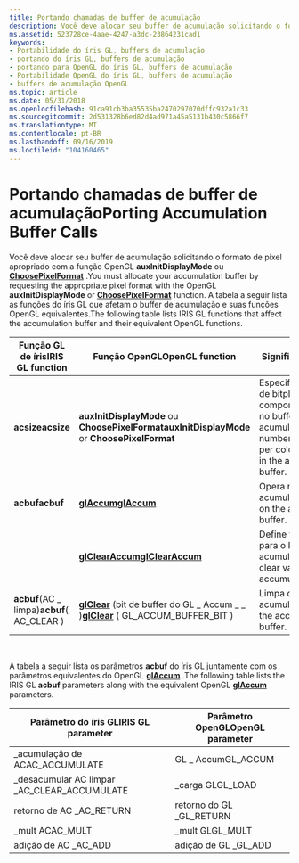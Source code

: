 ```yaml
---
title: Portando chamadas de buffer de acumulação
description: Você deve alocar seu buffer de acumulação solicitando o formato de pixel apropriado com a função OpenGL auxInitDisplayMode ou ChoosePixelFormat.
ms.assetid: 523728ce-4aae-4247-a3dc-23864231cad1
keywords:
- Portabilidade do íris GL, buffers de acumulação
- portando do íris GL, buffers de acumulação
- portando para OpenGL do íris GL, buffers de acumulação
- Portabilidade OpenGL do íris GL, buffers de acumulação
- buffers de acumulação OpenGL
ms.topic: article
ms.date: 05/31/2018
ms.openlocfilehash: 91ca91cb3ba35535ba2470297070dffc932a1c33
ms.sourcegitcommit: 2d531328b6ed82d4ad971a45a5131b430c5866f7
ms.translationtype: MT
ms.contentlocale: pt-BR
ms.lasthandoff: 09/16/2019
ms.locfileid: "104160465"
---
```

# <a name="porting-accumulation-buffer-calls"></a><span data-ttu-id="9d016-108">Portando chamadas de buffer de acumulação</span><span class="sxs-lookup"><span data-stu-id="9d016-108">Porting Accumulation Buffer Calls</span></span>

<span data-ttu-id="9d016-109">Você deve alocar seu buffer de acumulação solicitando o formato de pixel apropriado com a função OpenGL **auxInitDisplayMode** ou [**ChoosePixelFormat**](/windows/desktop/api/wingdi/nf-wingdi-choosepixelformat) .</span><span class="sxs-lookup"><span data-stu-id="9d016-109">You must allocate your accumulation buffer by requesting the appropriate pixel format with the OpenGL **auxInitDisplayMode** or [**ChoosePixelFormat**](/windows/desktop/api/wingdi/nf-wingdi-choosepixelformat) function.</span></span> <span data-ttu-id="9d016-110">A tabela a seguir lista as funções do íris GL que afetam o buffer de acumulação e suas funções OpenGL equivalentes.</span><span class="sxs-lookup"><span data-stu-id="9d016-110">The following table lists IRIS GL functions that affect the accumulation buffer and their equivalent OpenGL functions.</span></span>



| <span data-ttu-id="9d016-111">Função GL de íris</span><span class="sxs-lookup"><span data-stu-id="9d016-111">IRIS GL function</span></span>       | <span data-ttu-id="9d016-112">Função OpenGL</span><span class="sxs-lookup"><span data-stu-id="9d016-112">OpenGL function</span></span>                                       | <span data-ttu-id="9d016-113">Significado</span><span class="sxs-lookup"><span data-stu-id="9d016-113">Meaning</span></span>                                                                       |
|------------------------|-------------------------------------------------------|-------------------------------------------------------------------------------|
| <span data-ttu-id="9d016-114">**acsize**</span><span class="sxs-lookup"><span data-stu-id="9d016-114">**acsize**</span></span>             | <span data-ttu-id="9d016-115">**auxInitDisplayMode** ou **ChoosePixelFormat**</span><span class="sxs-lookup"><span data-stu-id="9d016-115">**auxInitDisplayMode** or **ChoosePixelFormat**</span></span>       | <span data-ttu-id="9d016-116">Especifica o número de bitplanes por componente de cor no buffer de acumulação.</span><span class="sxs-lookup"><span data-stu-id="9d016-116">Specifies number of bitplanes per color component in the accumulation buffer.</span></span> |
| <span data-ttu-id="9d016-117">**acbuf**</span><span class="sxs-lookup"><span data-stu-id="9d016-117">**acbuf**</span></span>              | [<span data-ttu-id="9d016-118">**glAccum**</span><span class="sxs-lookup"><span data-stu-id="9d016-118">**glAccum**</span></span>](glaccum.md)                            | <span data-ttu-id="9d016-119">Opera no buffer de acumulação.</span><span class="sxs-lookup"><span data-stu-id="9d016-119">Operates on the accumulation buffer.</span></span>                                          |
|                        | [<span data-ttu-id="9d016-120">**glClearAccum**</span><span class="sxs-lookup"><span data-stu-id="9d016-120">**glClearAccum**</span></span>](glclearaccum.md)                  | <span data-ttu-id="9d016-121">Define valores claros para o buffer de acumulação.</span><span class="sxs-lookup"><span data-stu-id="9d016-121">Sets clear values for accumulation buffer.</span></span>                                    |
| <span data-ttu-id="9d016-122">**acbuf**(AC \_ limpa)</span><span class="sxs-lookup"><span data-stu-id="9d016-122">**acbuf**( AC\_CLEAR )</span></span> | <span data-ttu-id="9d016-123">[**glClear**](glclear.md) (bit de buffer do GL \_ Accum \_ \_ )</span><span class="sxs-lookup"><span data-stu-id="9d016-123">[**glClear**](glclear.md) ( GL\_ACCUM\_BUFFER\_BIT )</span></span> | <span data-ttu-id="9d016-124">Limpa o buffer de acumulação.</span><span class="sxs-lookup"><span data-stu-id="9d016-124">Clears the accumulation buffer.</span></span>                                               |



 

<span data-ttu-id="9d016-125">A tabela a seguir lista os parâmetros **acbuf** do íris GL juntamente com os parâmetros equivalentes do OpenGL [**glAccum**](glaccum.md) .</span><span class="sxs-lookup"><span data-stu-id="9d016-125">The following table lists the IRIS GL **acbuf** parameters along with the equivalent OpenGL [**glAccum**](glaccum.md) parameters.</span></span>



| <span data-ttu-id="9d016-126">Parâmetro do íris GL</span><span class="sxs-lookup"><span data-stu-id="9d016-126">IRIS GL parameter</span></span>     | <span data-ttu-id="9d016-127">Parâmetro OpenGL</span><span class="sxs-lookup"><span data-stu-id="9d016-127">OpenGL parameter</span></span> |
|-----------------------|------------------|
| <span data-ttu-id="9d016-128">\_acumulação de AC</span><span class="sxs-lookup"><span data-stu-id="9d016-128">AC\_ACCUMULATE</span></span>        | <span data-ttu-id="9d016-129">GL \_ Accum</span><span class="sxs-lookup"><span data-stu-id="9d016-129">GL\_ACCUM</span></span>        |
| <span data-ttu-id="9d016-130">\_desacumular AC limpar \_</span><span class="sxs-lookup"><span data-stu-id="9d016-130">AC\_CLEAR\_ACCUMULATE</span></span> | <span data-ttu-id="9d016-131">\_carga GL</span><span class="sxs-lookup"><span data-stu-id="9d016-131">GL\_LOAD</span></span>         |
| <span data-ttu-id="9d016-132">retorno de AC \_</span><span class="sxs-lookup"><span data-stu-id="9d016-132">AC\_RETURN</span></span>            | <span data-ttu-id="9d016-133">retorno do GL \_</span><span class="sxs-lookup"><span data-stu-id="9d016-133">GL\_RETURN</span></span>       |
| <span data-ttu-id="9d016-134">\_mult AC</span><span class="sxs-lookup"><span data-stu-id="9d016-134">AC\_MULT</span></span>              | <span data-ttu-id="9d016-135">\_mult GL</span><span class="sxs-lookup"><span data-stu-id="9d016-135">GL\_MULT</span></span>         |
| <span data-ttu-id="9d016-136">adição de AC \_</span><span class="sxs-lookup"><span data-stu-id="9d016-136">AC\_ADD</span></span>               | <span data-ttu-id="9d016-137">adição de GL \_</span><span class="sxs-lookup"><span data-stu-id="9d016-137">GL\_ADD</span></span>          |



 

 

 




